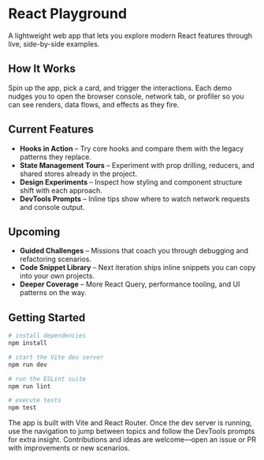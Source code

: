 # React Playground

A lightweight web app that lets you explore modern React features through live, side-by-side examples.

## How It Works

Spin up the app, pick a card, and trigger the interactions. Each demo nudges you to open the browser console, network tab, or profiler so you can see renders, data flows, and effects as they fire.

## Current Features

- **Hooks in Action** – Try core hooks and compare them with the legacy patterns they replace.
- **State Management Tours** – Experiment with prop drilling, reducers, and shared stores already in the project.
- **Design Experiments** – Inspect how styling and component structure shift with each approach.
- **DevTools Prompts** – Inline tips show where to watch network requests and console output.

## Upcoming

- **Guided Challenges** – Missions that coach you through debugging and refactoring scenarios.
- **Code Snippet Library** – Next iteration ships inline snippets you can copy into your own projects.
- **Deeper Coverage** – More React Query, performance tooling, and UI patterns on the way.

## Getting Started

```bash
# install dependencies
npm install

# start the Vite dev server
npm run dev

# run the ESLint suite
npm run lint

# execute tests
npm test
```

The app is built with Vite and React Router. Once the dev server is running, use the navigation to jump between topics and follow the DevTools prompts for extra insight. Contributions and ideas are welcome—open an issue or PR with improvements or new scenarios.
